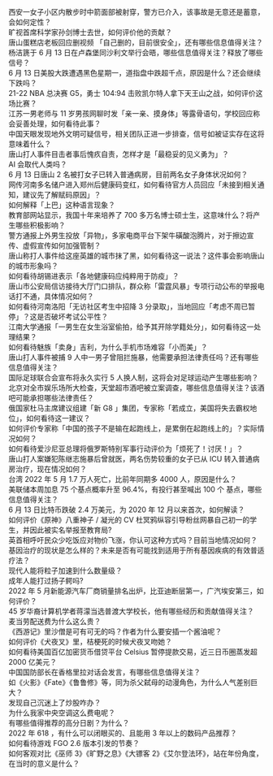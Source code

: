 西安一女子小区内散步时中箭面部被射穿，警方已介入，该事故是无意还是蓄意，会如何定性？  
旷视首席科学家孙剑博士去世，如何评价他的贡献？  
唐山蛋糕店老板回应删视频 「自己删的，目前很安全」，还有哪些信息值得关注？  
杨洁篪于 6 月 13 日在卢森堡同沙利文举行会晤，哪些信息值得关注？释放了哪些信号？  
6 月 13 日美股大跌遭遇黑色星期一，道指盘中跌超千点，原因是什么？还会继续下跌吗？  
21-22 NBA 总决赛 G5，勇士 104:94 击败凯尔特人拿下天王山之战，如何评价这场比赛？  
江苏一男老师与 11 岁男孩网聊时发「亲一亲、摸身体」等露骨语句，学校回应称会妥善处理，如何看待此事？  
中国天眼发现地外文明可疑信号，相关团队正进一步排查，信号如被证实存在这将意味着什么？  
唐山打人事件目击者事后愧疚自责，怎样才是「最稳妥的见义勇为」？  
AI 会取代人类吗？  
6 月 13 日唐山 2 名被打女子已转入普通病房，目前两名女子身体状况如何？  
网传河南多名储户进入郑州后健康码变红，如何看待官方人员回应「未接到相关通知，建议先了解赋码原因」？  
如何解释「上巴」这种语言现象？  
教育部网站显示，我国十年来培养了 700 多万名博士硕士生，这意味什么？将产生哪些积极影响？  
警方通报上外男生投放「异物」，多家电商平台下架牛磺酸泡腾片，对于擦边宣传、虚假宣传如何加强管制？  
唐山称打人事件给这座英雄的城市抹了黑，如何看待这一说法？这件事会影响唐山的城市形象吗？  
如何看待胡锡进表示「各地健康码应纯粹用于防疫」？  
唐山市公安局信访接待大厅门口排队，群众称「雷霆风暴」专项行动公布的举报电话打不通，具体情况如何？  
如何看待河南洛阳「无访社区考生中招降 3 分录取」，当地回应「考虑不周已暂停」？这是否破坏考试公平性？  
江南大学通报「一男生在女生浴室偷拍，给予其开除学籍处分」，如何看待这一处理结果？  
如何看待魅族「卖身」吉利，为什么手机市场难容「小而美」？  
唐山打人事件被捕 9 人中一男子曾阻拦施暴，他需要承担法律责任吗？还有哪些信息值得关注？  
国际足球联合会宣布将永久实行 5 人换人制，这将会对足球运动产生哪些影响？  
北京对全市娱乐场所大检查，天堂超市酒吧被立案调查，哪些信息值得关注？该酒吧可能承担哪些法律责任？  
俄国家杜马主席建议组建「新 G8 」集团，专家称「若成立，美国将失去霸权地位」，如何看待这一建议？  
如何评价专家称「中国的孩子不是输在起跑线上，是累倒在起跑线上的」？实际情况如何？  
如何看待爱沙尼亚总理将俄罗斯特别军事行动评价为「烦死了！讨厌！」？  
唐山打人案嫌犯陈继志施暴后曾就医，两名伤势较重的女子已从 ICU 转入普通病房治疗，现在情况如何？  
台湾 2022 年 5 月 1.7 万人死亡，比前年同期多 4000 人，原因是什么？  
美联储本周加息 75 个基点概率升至 96.4%，有投行甚至喊出 100 个 基点，哪些信息值得关注？  
6 月 13 日比特币跌破 2.4 万美元，为 2020 年 12 月以来首次，如何解读？  
如何评价《原神》八重神子 / 凝光的 CV 杜冥鸦纵容引导粉丝网暴自己初一的学生，并因此被实名举报至教育局?  
英首相呼吁民众少吃饭应对物价飞涨，你认可这种方式吗？目前当地情况如何？  
基因治疗的现状是怎么样的？未来是否有可能找到适用于所有基因疾病的有效普适疗法？  
现代人能将粒子加速到什么数量级？  
成年人能打过扬子鳄吗?  
2022 年 5 月新能源汽车厂商销量排名出炉，比亚迪断层第一，广汽埃安第三，如何评价？  
45 岁华裔计算机学者蒋濛当选普渡大学校长，他有哪些经历和贡献值得关注？  
麦当劳配送费为什么这么贵？  
《西游记》里沙僧是可有可无的吗？作者为什么要安插一个酱油呢？  
如何评价《犬夜叉》里，桔梗死的时候犬夜叉吻她？  
如何看待美国百亿加密货币借贷平台 Celsius 暂停提款交易，近三日币圈蒸发超 2000 亿美元？  
中国国防部长在香格里拉对话会发言，有哪些信息值得关注？  
如《火影》《Fate》《鲁鲁修》等，同为杀父弑母的动漫角色，为什么人气差别巨大？  
发现自己沉迷上了炒股咋办？  
为什么我家中央空调这么费电呢？  
有哪些值得推荐的高分日剧？为什么？  
2022 年 618 ，有什么可以闭眼买的、且能用 3 年以上的数码产品推荐？  
如何看待游戏 FGO 2.6 版本引发的节奏？  
如何客观对比《巫师 3》《旷野之息》《大镖客 2》《艾尔登法环》，站在年份角度，在当时的意义是什么？  

